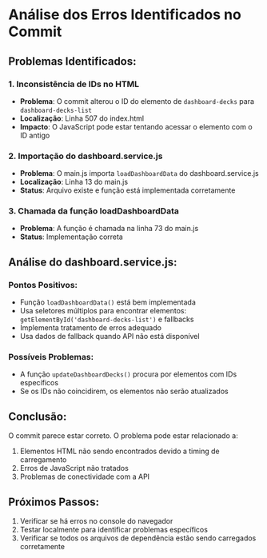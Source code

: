 # Análise dos Erros Identificados no Commit

## Problemas Identificados:

### 1. Inconsistência de IDs no HTML
- **Problema**: O commit alterou o ID do elemento de `dashboard-decks` para `dashboard-decks-list`
- **Localização**: Linha 507 do index.html
- **Impacto**: O JavaScript pode estar tentando acessar o elemento com o ID antigo

### 2. Importação do dashboard.service.js
- **Problema**: O main.js importa `loadDashboardData` do dashboard.service.js
- **Localização**: Linha 13 do main.js
- **Status**: Arquivo existe e função está implementada corretamente

### 3. Chamada da função loadDashboardData
- **Problema**: A função é chamada na linha 73 do main.js
- **Status**: Implementação correta

## Análise do dashboard.service.js:

### Pontos Positivos:
- Função `loadDashboardData()` está bem implementada
- Usa seletores múltiplos para encontrar elementos: `getElementById('dashboard-decks-list')` e fallbacks
- Implementa tratamento de erros adequado
- Usa dados de fallback quando API não está disponível

### Possíveis Problemas:
- A função `updateDashboardDecks()` procura por elementos com IDs específicos
- Se os IDs não coincidirem, os elementos não serão atualizados

## Conclusão:
O commit parece estar correto. O problema pode estar relacionado a:
1. Elementos HTML não sendo encontrados devido a timing de carregamento
2. Erros de JavaScript não tratados
3. Problemas de conectividade com a API

## Próximos Passos:
1. Verificar se há erros no console do navegador
2. Testar localmente para identificar problemas específicos
3. Verificar se todos os arquivos de dependência estão sendo carregados corretamente

